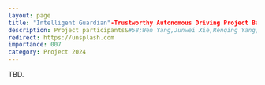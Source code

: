 ```yaml
---
layout: page
title: "Intelligent Guardian"-Trustworthy Autonomous Driving Project Based on Adversarial Defense in Mixed Scenes 
description: Project participants&#58;Wen Yang,Junwei Xie,Renqing Yang, Siran Tian <br> Role&#58; PI
redirect: https://unsplash.com
importance: 007
category: Project 2024
---
```


TBD.
